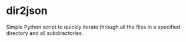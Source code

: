 # dir2json

Simple Python script to quickly iterate through all the files in a specified directory and all subdirectories.

